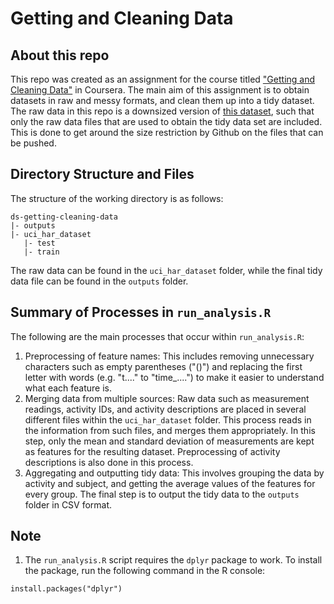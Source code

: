 # Getting and Cleaning Data

## About this repo
This repo was created as an assignment for the course titled ["Getting and Cleaning Data"](https://www.coursera.org/learn/data-cleaning/) in Coursera. The main aim of this assignment is to obtain datasets in raw and messy formats, and clean them up into a tidy dataset. The raw data in this repo is a downsized version of [this dataset](https://d396qusza40orc.cloudfront.net/getdata%2Fprojectfiles%2FUCI%20HAR%20Dataset.zip), such that only the raw data files that are used to obtain the tidy data set are included. This is done to get around the size restriction by Github on the files that can be pushed.

## Directory Structure and Files
The structure of the working directory is as follows:
```
ds-getting-cleaning-data
|- outputs
|- uci_har_dataset
   |- test
   |- train
```
The raw data can be found in the `uci_har_dataset` folder, while the final tidy data file can be found in the `outputs` folder.

## Summary of Processes in `run_analysis.R`
The following are the main processes that occur within `run_analysis.R`:
1. Preprocessing of feature names: This includes removing unnecessary characters such as empty parentheses ("()") and replacing the first letter with words (e.g. "t...." to "time_....") to make it easier to understand what each feature is.
2. Merging data from multiple sources: Raw data such as measurement readings, activity IDs, and activity descriptions are placed in several different files within the `uci_har_dataset` folder. This process reads in the information from such files, and merges them appropriately. In this step, only the mean and standard deviation of measurements are kept as features for the resulting dataset. Preprocessing of activity descriptions is also done in this process.
3. Aggregating and outputting tidy data: This involves grouping the data by activity and subject, and getting the average values of the features for every group. The final step is to output the tidy data to the `outputs` folder in CSV format.

## Note
1. The `run_analysis.R` script requires the `dplyr` package to work. To install the package, run the following command in the R console:
```
install.packages("dplyr")
```